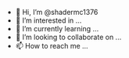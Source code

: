 - 👋 Hi, I’m @shadermc1376
- 👀 I’m interested in ...
- 🌱 I’m currently learning ...
- 💞️ I’m looking to collaborate on ...
- 📫 How to reach me ...

<!---
shadermc1376/shadermc1376 is a ✨ special ✨ repository because its `README.md` (this file) appears on your GitHub profile.
You can click the Preview link to take a look at your changes.
--->
